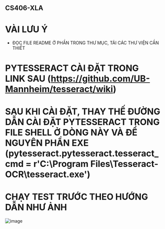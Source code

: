 ## CS406-XLA
# VÀI LƯU Ý
* ĐỌC FILE README Ở PHẦN TRONG THƯ MỤC, TẢI CÁC THƯ VIỆN CẦN THIẾT
# PYTESSERACT CÀI ĐẶT TRONG LINK SAU (https://github.com/UB-Mannheim/tesseract/wiki)
# SAU KHI CÀI ĐẶT, THAY THẾ ĐƯỜNG DẪN CÀI ĐẶT PYTESSERACT TRONG FILE SHELL Ở DÒNG NÀY VÀ ĐỂ NGUYÊN PHẦN EXE (pytesseract.pytesseract.tesseract_cmd = r'C:\Program Files\Tesseract-OCR\tesseract.exe')
# CHẠY TEST TRƯỚC THEO HƯỚNG DẪN NHƯ ẢNH
![image](https://github.com/leminhhoang1008/CS406-XLA/assets/95231984/e9b924b2-1cd5-4f23-89ba-c4d06afd0931)
